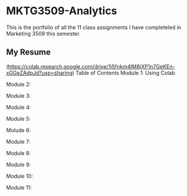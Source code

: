 # MKTG3509-Analytics
This is the portfolio of all the 11 class assignments I have completeled in Marketing 3509 this semester.
## My Resume
(https://colab.research.google.com/drive/1j5fnkm4IM8iXP1n7GeKEn-xGGeZAdpJd?usp=sharing)
Table of Contents
Module 1: Using Colab

Module 2: 

Module 3:

Module 4:

Module 5:

Molude 6:

Module 7:

Module 8:

Module 9:

Module 10:

Module 11:
